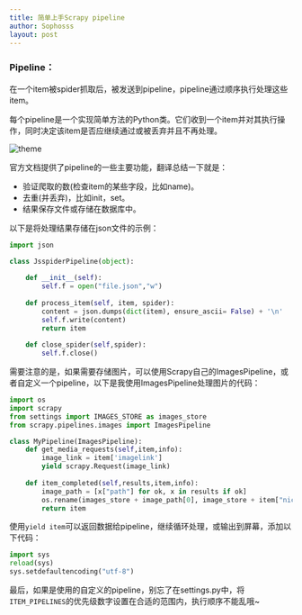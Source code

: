 ```yaml
---
title: 简单上手Scrapy pipeline
author: Sophosss
layout: post
---
```


### Pipeline：

在一个item被spider抓取后，被发送到pipeline，pipeline通过顺序执行处理这些item。

每个pipeline是一个实现简单方法的Python类。它们收到一个item并对其执行操作，同时决定该item是否应继续通过或被丢弃并且不再处理。

![theme](https://Sophosss.github.io/assets/images/4.png)

官方文档提供了pipeline的一些主要功能，翻译总结一下就是：

- 验证爬取的数(检查item的某些字段，比如name)。
- 去重(并丢弃)，比如init，set。
- 结果保存文件或存储在数据库中。

以下是将处理结果存储在json文件的示例：

```python
import json

class JsspiderPipeline(object):
    
    def __init__(self):
        self.f = open("file.json","w")
        
    def process_item(self, item, spider):
        content = json.dumps(dict(item), ensure_ascii= False) + '\n'
        self.f.write(content)
        return item
    
    def close_spider(self,spider):
        self.f.close()
```

需要注意的是，如果需要存储图片，可以使用Scrapy自己的ImagesPipeline，或者自定义一个pipeline，以下是我使用ImagesPipeline处理图片的代码：

```python
import os
import scrapy
from settings import IMAGES_STORE as images_store
from scrapy.pipelines.images import ImagesPipeline

class MyPipeline(ImagesPipeline):
    def get_media_requests(self,item,info):
        image_link = item['imagelink']
        yield scrapy.Request(image_link)
    
    def item_completed(self,results,item,info):
        image_path = [x["path"] for ok, x in results if ok]
        os.rename(images_store + image_path[0], image_store + item["nickname"] + ".jpg")
        return item
```

使用`yield item`可以返回数据给pipeline，继续循环处理，或输出到屏幕，添加以下代码：

```python
import sys
reload(sys)
sys.setdefaultencoding("utf-8")
```

最后，如果是使用的自定义的pipeline，别忘了在settings.py中，将`ITEM_PIPELINES`的优先级数字设置在合适的范围内，执行顺序不能乱哦~